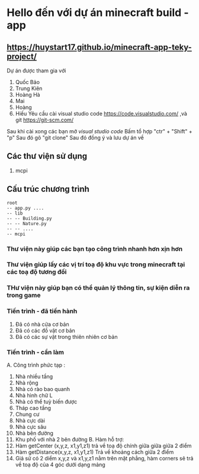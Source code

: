 # Hello đến với dự án minecraft build - app 
## https://huystart17.github.io/minecraft-app-teky-project/

Dự án được tham gia với 
1. Quốc Bảo  
2. Trung Kiên 
3. Hoàng Hà
4. Mai 
5. Hoàng 
6. Hiếu
Yêu cầu cài visual studio code https://code.visualstudio.com/ ,và git https://git-scm.com/

Sau khi cài xong các bạn mở *visual studio code* 
Bấm tổ hợp "ctr" + "Shift" + "p" 
Sau đó gõ "git clone"
Sau đó đồng ý và lưu dự án về

## Các thư viện sử dụng
1. mcpi

## Cấu trúc chương trình
```pre
root 
-- app.py ....
-- lib
-- -- Building.py
-- -- Nature.py
-- -- ....
-- mcpi 
```
### Thư viện này giúp các bạn tạo công trình nhanh hơn xịn hơn
### Thư viện giúp lấy các vị trí toạ độ khu vực trong minecraft tại các toạ độ tương đối
### THư viện này giúp bạn có thể quản lý thông tin, sự kiện diễn ra trong game

### Tiến trình - đã tiến hành 
1. Đã có nhà cửa cơ bản
2. Đã có các đồ vật cơ bản
3. Đã có các sự vật trong thiên nhiên cơ bản

### Tiến trình - cần làm
A. Công trình phức tạp : 
  1. Nhà nhiều tầng 
  2. Nhà rộng 
  3. Nhà có rào bao quanh
  4. Nhà hình chữ L 
  5. Nhà có thể tuỳ biến được
  6. Tháp cao tầng
  7. Chung cư
  8. Nhà cực dài
  9. Nhà cực sâu
  10. Nhà bên đường 
  11. Khu phố với nhà 2 bên đường
B. Hàm hỗ trợ:
  1. Hàm getCenter (x,y,z, x1,y1,z1) trả về toạ độ chính giữa giữa giữa 2 điểm
  2. Hàm getDistance(x,y,z, x1,y1,z1) Trả về khoảng cách giữa 2 điểm
  3. Giả sử có 2 diểm x,y,z và x1,y,z1 nằm trên mặt phẳng, hàm corners sẽ trả về toạ độ của 4 góc dưới dạng mảng
